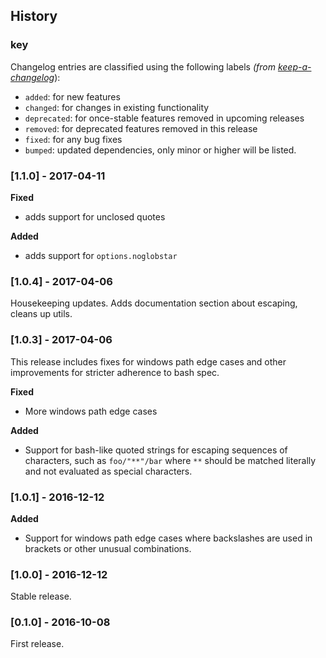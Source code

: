 ## History

### key

Changelog entries are classified using the following labels _(from [keep-a-changelog][]_):

- `added`: for new features
- `changed`: for changes in existing functionality
- `deprecated`: for once-stable features removed in upcoming releases
- `removed`: for deprecated features removed in this release
- `fixed`: for any bug fixes
- `bumped`: updated dependencies, only minor or higher will be listed.

### [1.1.0] - 2017-04-11

**Fixed**

- adds support for unclosed quotes

**Added**

- adds support for `options.noglobstar`

### [1.0.4] - 2017-04-06

Housekeeping updates. Adds documentation section about escaping, cleans up utils.

### [1.0.3] - 2017-04-06

This release includes fixes for windows path edge cases and other improvements for stricter adherence to bash spec. 

**Fixed**

- More windows path edge cases

**Added**

- Support for bash-like quoted strings for escaping sequences of characters, such as `foo/"**"/bar` where `**` should be matched literally and not evaluated as special characters.

### [1.0.1] - 2016-12-12

**Added**

- Support for windows path edge cases where backslashes are used in brackets or other unusual combinations.

### [1.0.0] - 2016-12-12

Stable release.

### [0.1.0] - 2016-10-08

First release.

[Unreleased]: https://github.com/jonschlinkert/nanomatch/compare/0.1.0...HEAD
[0.2.0]: https://github.com/jonschlinkert/nanomatch/compare/0.1.0...0.2.0

[keep-a-changelog]: https://github.com/olivierlacan/keep-a-changelog

